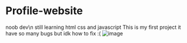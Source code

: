 # Profile-website
noob dev\n
still learning html css and javascript
This is my first project
it have so many bugs but idk how to fix :(
![image](https://github.com/user-attachments/assets/1d46e370-77f9-4e3b-a58a-cb346df42920)
